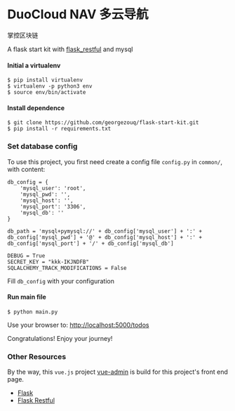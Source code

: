 # DuoCloud NAV 多云导航

掌控区块链

A flask start kit with [flask_restful](https://github.com/flask-restful/flask-restful) and mysql

#### Initial a virtualenv

```
$ pip install virtualenv
$ virtualenv -p python3 env
$ source env/bin/activate
```

#### Install dependence

```
$ git clone https://github.com/georgezouq/flask-start-kit.git
$ pip install -r requirements.txt
```

### Set database config

To use this project, you first need create a config file `config.py` in `common/`, with content:

```
db_config = {
    'mysql_user': 'root',
    'mysql_pwd': '',
    'mysql_host': '',
    'mysql_port': '3306',
    'mysql_db': ''
}

db_path = 'mysql+pymysql://' + db_config['mysql_user'] + ':' + db_config['mysql_pwd'] + '@' + db_config['mysql_host'] + ':' + db_config['mysql_port'] + '/' + db_config['mysql_db']

DEBUG = True
SECRET_KEY = "kkk-IKJNDFB"
SQLALCHEMY_TRACK_MODIFICATIONS = False
```

Fill `db_config` with your configuration

#### Run main file

```
$ python main.py
```

Use your browser to: [http://localhost:5000/todos](http://localhost:5000/todos)

Congratulations! Enjoy your journey!

### Other Resources

By the way, this `vue.js` project [vue-admin](https://github.com/georgezouq/vue-admin) is build for this project's front end page.

- [Flask](http://flask.pocoo.org/)
- [Flask Restful](https://github.com/flask-restful/flask-restful)
